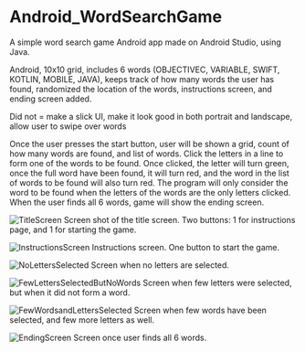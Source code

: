 # Android_WordSearchGame
A simple word search game Android app made on Android Studio, using Java.

Android, 10x10 grid, includes 6 words (OBJECTIVEC, VARIABLE, SWIFT, KOTLIN, MOBILE, JAVA), keeps track of how many words the user has found, randomized the location of the words, instructions screen, and ending screen added.

Did not = make a slick UI, make it look good in both portrait and landscape, allow user to swipe over words

Once the user presses the start button, user will be shown a grid, count of how many words are found, and list of words. Click the letters in a line to form one of the words to be found. Once clicked, the letter will turn green, once the full word have been found, it will turn red, and the word in the list of words to be found will also turn red. The program will only consider the word to be found when the letters of the words are the only letters clicked. When the user finds all 6 words, game will show the ending screen.

![TitleScreen](https://user-images.githubusercontent.com/58959649/72694063-8b855a80-3b01-11ea-9d53-67c597a7ed40.png)
Screen shot of the title screen. Two buttons: 1 for instructions page, and 1 for starting the game.

![InstructionsScreen](https://user-images.githubusercontent.com/58959649/72694067-8b855a80-3b01-11ea-9d14-1e945936fb1b.png)
Instructions screen. One button to start the game.

![NoLettersSelected](https://user-images.githubusercontent.com/58959649/72694068-8c1df100-3b01-11ea-80a0-ad52d07b77f0.png)
Screen when no letters are selected.

![FewLettersSelectedButNoWords](https://user-images.githubusercontent.com/58959649/72694065-8b855a80-3b01-11ea-8696-eddc954dc33a.png)
Screen when few letters were selected, but when it did not form a word.

![FewWordsandLettersSelected](https://user-images.githubusercontent.com/58959649/72694066-8b855a80-3b01-11ea-9bfa-6bd97c84f8a4.png)
Screen when few words have been selected, and few more letters as well.

![EndingScreen](https://user-images.githubusercontent.com/58959649/72694064-8b855a80-3b01-11ea-8ee2-ef67f1826f2c.png)
Screen once user finds all 6 words.
